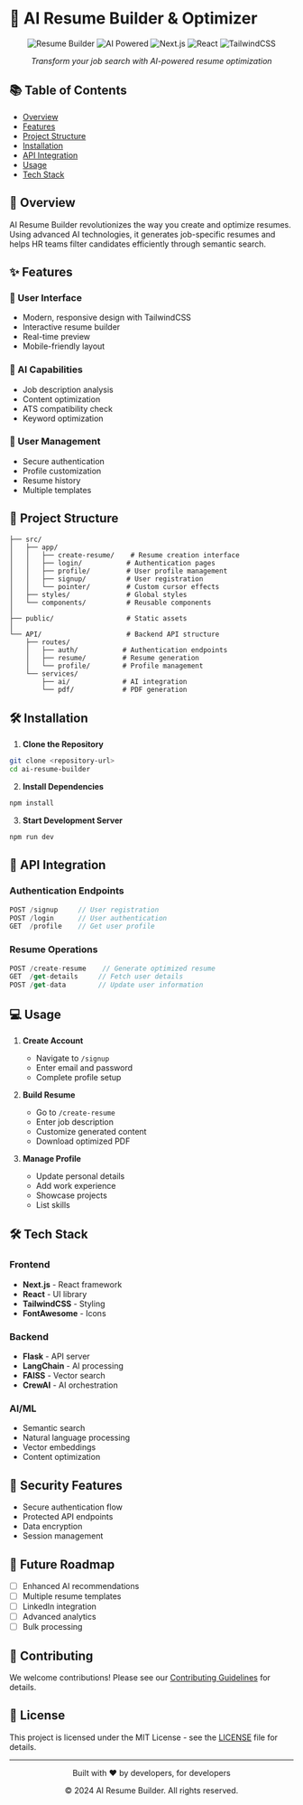 # 🎯 AI Resume Builder & Optimizer

<div align="center">
  
  ![Resume Builder](https://img.shields.io/badge/Resume-Builder-brightgreen)
  ![AI Powered](https://img.shields.io/badge/AI-Powered-blue)
  ![Next.js](https://img.shields.io/badge/Next.js-14.2.3-black)
  ![React](https://img.shields.io/badge/React-18.0-61dafb)
  ![TailwindCSS](https://img.shields.io/badge/TailwindCSS-3.4.1-38bdf8)

  *Transform your job search with AI-powered resume optimization*
</div>

## 📚 Table of Contents
- [Overview](#-overview)
- [Features](#-features)
- [Project Structure](#-project-structure)
- [Installation](#-installation)
- [API Integration](#-api-integration)
- [Usage](#-usage)
- [Tech Stack](#-tech-stack)

## 🚀 Overview

AI Resume Builder revolutionizes the way you create and optimize resumes. Using advanced AI technologies, it generates job-specific resumes and helps HR teams filter candidates efficiently through semantic search.

## ✨ Features

### 🎨 User Interface
- Modern, responsive design with TailwindCSS
- Interactive resume builder
- Real-time preview
- Mobile-friendly layout

### 🤖 AI Capabilities
- Job description analysis
- Content optimization
- ATS compatibility check
- Keyword optimization

### 👥 User Management
- Secure authentication
- Profile customization
- Resume history
- Multiple templates

## 📁 Project Structure

```
├── src/
│   ├── app/
│   │   ├── create-resume/    # Resume creation interface
│   │   ├── login/           # Authentication pages
│   │   ├── profile/         # User profile management
│   │   ├── signup/          # User registration
│   │   └── pointer/         # Custom cursor effects
│   ├── styles/              # Global styles
│   └── components/          # Reusable components
│
├── public/                  # Static assets
│
└── API/                     # Backend API structure
    ├── routes/
    │   ├── auth/           # Authentication endpoints
    │   ├── resume/         # Resume generation
    │   └── profile/        # Profile management
    └── services/
        ├── ai/             # AI integration
        └── pdf/            # PDF generation
```

## 🛠 Installation

1. **Clone the Repository**
```bash
git clone <repository-url>
cd ai-resume-builder
```

2. **Install Dependencies**
```bash
npm install
```

3. **Start Development Server**
```bash
npm run dev
```

## 🔌 API Integration

### Authentication Endpoints
```javascript
POST /signup     // User registration
POST /login      // User authentication
GET  /profile    // Get user profile
```

### Resume Operations
```javascript
POST /create-resume    // Generate optimized resume
GET  /get-details     // Fetch user details
POST /get-data        // Update user information
```

## 💻 Usage

1. **Create Account**
   - Navigate to `/signup`
   - Enter email and password
   - Complete profile setup

2. **Build Resume**
   - Go to `/create-resume`
   - Enter job description
   - Customize generated content
   - Download optimized PDF

3. **Manage Profile**
   - Update personal details
   - Add work experience
   - Showcase projects
   - List skills

## 🛠️ Tech Stack

### Frontend
- **Next.js** - React framework
- **React** - UI library
- **TailwindCSS** - Styling
- **FontAwesome** - Icons

### Backend
- **Flask** - API server
- **LangChain** - AI processing
- **FAISS** - Vector search
- **CrewAI** - AI orchestration

### AI/ML
- Semantic search
- Natural language processing
- Vector embeddings
- Content optimization

## 🔐 Security Features
- Secure authentication flow
- Protected API endpoints
- Data encryption
- Session management

## 🎯 Future Roadmap

- [ ] Enhanced AI recommendations
- [ ] Multiple resume templates
- [ ] LinkedIn integration
- [ ] Advanced analytics
- [ ] Bulk processing

## 🤝 Contributing

We welcome contributions! Please see our [Contributing Guidelines](CONTRIBUTING.md) for details.

## 📄 License

This project is licensed under the MIT License - see the [LICENSE](LICENSE) file for details.

---

<div align="center">
  <p>Built with ❤️ by developers, for developers</p>
  <p>© 2024 AI Resume Builder. All rights reserved.</p>
</div>